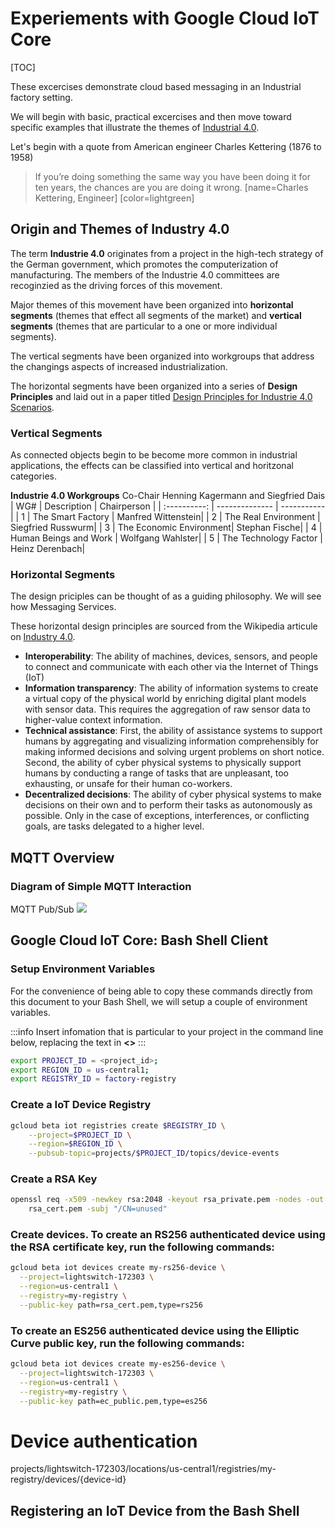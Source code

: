 # Experiements with Google Cloud IoT Core

[TOC]

These excercises demonstrate cloud based messaging in an Industrial factory setting.

We will begin with basic, practical excercises and then move toward specific examples that illustrate the themes of [Industrial 4.0](https://en.wikipedia.org/wiki/Industry_4.0).

Let's begin with a quote from American engineer Charles Kettering (1876 to 1958)

> If you’re doing something the same way you have been doing
> it for ten years, the chances are you are doing it wrong.
> [name=Charles Kettering, Engineer] [color=lightgreen]


## Origin and Themes of Industry 4.0

The term **Industrie 4.0** originates from a project in the high-tech strategy of the German government, which promotes the computerization of manufacturing. The members of the Industrie 4.0 committees are recoginzied as the driving forces of this movement.

Major themes of this movement have been organized into **horizontal segments** (themes that effect all segments of the market) and **vertical segments** (themes that are particular to a one or more individual segments).

The vertical segments have been organized into workgroups that address the changings aspects of increased industrialization.

The horizontal segments have been organized into a series of **Design Principles** and laid out in a paper titled [Design Principles for Industrie 4.0 Scenarios](http://ieeexplore.ieee.org/document/7427673/?arnumber=7427673&newsearch=true&queryText=industrie%204.0%20design%20principles).

### Vertical Segments

As connected objects begin to be become more common in industrial applications, the effects can be classified into vertical and horitzonal categories.

**Industrie 4.0 Workgroups**
Co-Chair Henning Kagermann and Siegfried Dais
| WG# | Description    | Chairperson |
| :----------: | -------------- | ----------- |
| 1 | The Smart Factory       | Manfred Wittenstein|
| 2 | The Real Environment    | Siegfried Russwurm|
| 3 | The Economic Environment| Stephan Fische|
| 4 | Human Beings and Work   | Wolfgang Wahlster|
| 5 | The Technology Factor   | Heinz Derenbach|

### Horizontal Segments

The design priciples can be thought of as a guiding philosophy. We will see how Messaging Services.

These horizontal design principles are sourced from the Wikipedia articule on [Industry 4.0](https://en.wikipedia.org/wiki/Industry_4.0#Design_principles).

- **Interoperability**: The ability of machines, devices, sensors, and people to connect and communicate with each other via the Internet of Things (IoT)
- **Information transparency**: The ability of information systems to create a virtual copy of the physical world by enriching digital plant models with sensor data. This requires the aggregation of raw sensor data to higher-value context information.
- **Technical assistance**: First, the ability of assistance systems to support humans by aggregating and visualizing information comprehensibly for making informed decisions and solving urgent problems on short notice. Second, the ability of cyber physical systems to physically support humans by conducting a range of tasks that are unpleasant, too exhausting, or unsafe for their human co-workers.
- **Decentralized decisions**: The ability of cyber physical systems to make decisions on their own and to perform their tasks as autonomously as possible. Only in the case of exceptions, interferences, or conflicting goals, are tasks delegated to a higher level.


## MQTT Overview

### Diagram of Simple MQTT Interaction
MQTT Pub/Sub
![](https://i.imgur.com/kClZdzu.png)

<!-- ```sequence
Subscriber->Broker: sub(topic)
Publisher->Broker: pub(topic, data)
Broker->Subscriber: pub(topic, data)
``` -->

## Google Cloud IoT Core: Bash Shell Client

### Setup Environment Variables
For the convenience of being able to copy these commands directly from this document to your Bash Shell, we will setup a couple of environment variables.

:::info
Insert infomation that is particular to your project in the command line below, replacing the text in **<>**
:::

``` bash
export PROJECT_ID = <project_id>;
export REGION_ID = us-central1;
export REGISTRY_ID = factory-registry

```

### Create a IoT Device Registry

``` bash
gcloud beta iot registries create $REGISTRY_ID \
    --project=$PROJECT_ID \
    --region=$REGION_ID \
    --pubsub-topic=projects/$PROJECT_ID/topics/device-events
```

### Create a RSA Key
``` bash
openssl req -x509 -newkey rsa:2048 -keyout rsa_private.pem -nodes -out \
    rsa_cert.pem -subj "/CN=unused"
```

### Create devices. To create an RS256 authenticated device using the RSA certificate key, run the following commands:
``` bash
gcloud beta iot devices create my-rs256-device \
  --project=lightswitch-172303 \
  --region=us-central1 \
  --registry=my-registry \
  --public-key path=rsa_cert.pem,type=rs256
```

### To create an ES256 authenticated device using the Elliptic Curve public key, run the following commands:
``` bash
gcloud beta iot devices create my-es256-device \
  --project=lightswitch-172303 \
  --region=us-central1 \
  --registry=my-registry \
  --public-key path=ec_public.pem,type=es256
```

# Device authentication
projects/lightswitch-172303/locations/us-central1/registries/my-registry/devices/{device-id}
## Registering an IoT Device from the Bash Shell
